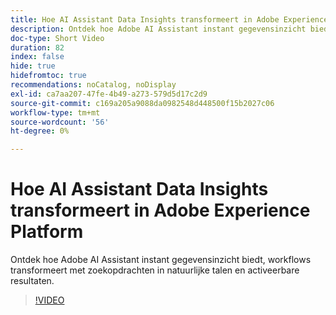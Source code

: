 ```yaml
---
title: Hoe AI Assistant Data Insights transformeert in Adobe Experience Platform
description: Ontdek hoe Adobe AI Assistant instant gegevensinzicht biedt, workflows transformeert met zoekopdrachten in natuurlijke talen en activeerbare resultaten.
doc-type: Short Video
duration: 82
index: false
hide: true
hidefromtoc: true
recommendations: noCatalog, noDisplay
exl-id: ca7aa207-47fe-4b49-a273-579d5d17c2d9
source-git-commit: c169a205a9088da0982548d448500f15b2027c06
workflow-type: tm+mt
source-wordcount: '56'
ht-degree: 0%

---
```


# Hoe AI Assistant Data Insights transformeert in Adobe Experience Platform

Ontdek hoe Adobe AI Assistant instant gegevensinzicht biedt, workflows transformeert met zoekopdrachten in natuurlijke talen en activeerbare resultaten.

<!-- 72_S653_3442539_81_how-ai-assistant-transforms-data-insights-in-adobe-experience-platform -->
>[!VIDEO](https://video.tv.adobe.com/v/3459918/?learn=on&enablevpops=true&captions=dut)
